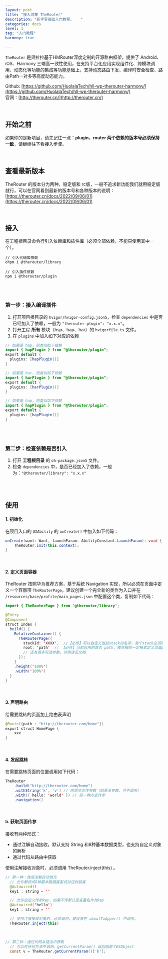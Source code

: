 ```yaml
---
layout: post
title: "接入鸿蒙 TheRouter"
description: "新手零基础入门教程。   "
categories: docs  
level: 1
tag: "入门教程" 
harmony: true

---
```


`TheRouter` 是货拉拉基于HMRouter深度定制的开源路由框架，提供了 Android、iOS、Harmony 三端高一致性使用，在支持平台化应用实现组件化、跨模块调用、动态化等功能的集成等功能基础上，支持动态路由下发、编译时安全检查、路由Path一对多等高度动态能力。     

Github: [https://github.com/HuolalaTech/hll-wp-therouter-harmony/](https://github.com/HuolalaTech/hll-wp-therouter-harmony/)   
官网：[http://therouter.cn/](http://therouter.cn/)  

<br>

## 开始之前

如果你的是新项目，请先记住一点：**plugin、router 两个依赖的版本号必须保持一致**，请继续往下看接入步骤。   

<br>

## 查看最新版本

TheRouter 的版本分为两种，稳定版和 rc版，一般不追求新功能我们就用稳定版就行，可以在官网看到最新的版本号和各种版本的说明：[https://therouter.cn/docs/2022/09/06/01](https://therouter.cn/docs/2022/09/06/01)  

<br>

## 接入

在工程根目录命令行引入依赖库和插件库（必须全部依赖，不能只使用其中一个）。

```shell
// 引入代码库依赖
ohpm i @therouter/library   

// 引入插件依赖
npm i @therouter/plugin
```

<br><br>

### 第一步：接入编译插件

1. 打开项目根目录的 `hvigor/hvigor-config.json5`，检查 `dependencies` 中是否已经加入了依赖，一般为 `"therouter-plugin": "x.x.x"`。
2.  打开工程 **所有** 模块（hsp、hap、har）的 `hvigorfile.ts` 文件。
3.  在 `plugins` 中加入如下对应的依赖    

```java
// 如果是 hap，则类似如下依赖
import { hapPlugin } from "@therouter/plugin";
export default {
  plugins: [hapPlugin()]
}

// 如果是 har，则类似如下依赖
import { harPlugin } from "@therouter/plugin";
export default {
  plugins: [harPlugin()]
}

// 如果是 hap，则类似如下依赖
import { hapPlugin } from "@therouter/plugin";
export default {
  plugins: [hapPlugin()]
}
```

<br><br>

### 第二步：检查依赖是否引入  

1.   打开 **工程根目录** 的 `oh-package.json5` 文件。  
2.  检查 `dependencies` 中，是否已经加入了依赖，一般为：`"@therouter/library": "x.x.x"`  

<br><br>

## 使用

#### 1. 初始化

在项目入口的 `UIAbility` 的 `onCreate()` 中加入如下代码：

```java
onCreate(want: Want, launchParam: AbilityConstant.LaunchParam): void {
    TheRouter.init(this.context);
}
```

<br>

#### 2. 定义页面容器

TheRouter 按照华为推荐方案，基于系统 Navigation 实现，所以必须在页面中定义一个容器项 `TheRouterPage`，建议创建一个完全新的类作为入口并在 `/resources/base/profile/main_pages.json` 中配置这个类，复制如下代码：

```java
import { TheRouterPage } from '@therouter/library';

@Entry
@Component
struct Index {
  build() {
    RelativeContainer() {
      TheRouterPage({
        stackId: 'XXXX',  //【必传】可以自定义当前stack的名字，每个stack必须唯一
        root: 'path'  // 【必传】当前应用的首页 path，推荐按照一定格式定义页面path
		// 还有很多可选参数，详情请见文档
      });
    }
    .height('100%')
    .width('100%')
  }
}
```

<br>

#### 3. 声明路由

给需要跳转的页面加上路由表声明

```java
@Route({path : "http://therouter.com/home"})
export struct HomePage {
	xxx
}
```

<br>

#### 4. 发起跳转

在需要跳转页面的位置调用如下代码：  

```java
TheRouter
	.build("http://therouter.com/home")  
	.withString('k', 'v') // 向落地页传参数（如果没参数，可不调用）
	.with({ hello: 'world' }) // 另一种方式传参
	.navigation()
```

<br>

#### 5. 获取页面传参

接收有两种形式：  

- 通过注解自动接收，默认支持 String 和8种基本数据类型，也支持自定义对象的解析
- 通过代码从路由中获取

使用注解接收对象时，必须调用 TheRouter.inject(this) 。  

```java
// 第一种：使用注解自动填充
  // 允许解析成8种基本数据类型或对应封装类
  @Autowired()
  key1 : string = ''

  // 允许自定义传参key，如果不传默认是变量名作为key
  @Autowired('hello')
  key1 : string = ''

  // 使用注解接收对象时，必须调用，建议放在 aboutToApper() 中调用。
  TheRouter.inject(this)
  
  
  
// 第二种：通过代码从路由中获取
  // 可以在任何方法中调用，getCurrentParam() 返回值是个ESObject
  const v = TheRouter.getCurrentParam()['k'];   
  
```


<br><br>